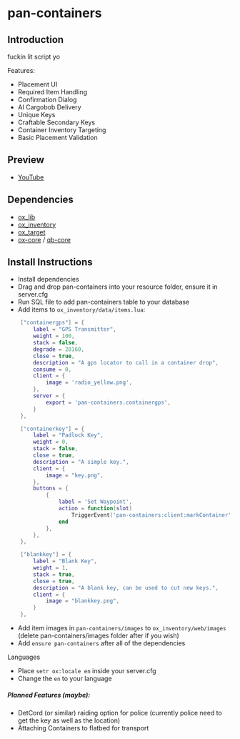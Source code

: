 # pan-containers

## Introduction

fuckin lit script yo

Features:
- Placement UI
- Required Item Handling
- Confirmation Dialog
- AI Cargobob Delivery
- Unique Keys
- Craftable Secondary Keys
- Container Inventory Targeting
- Basic Placement Validation

## Preview

- [YouTube](https://www.youtube.com/watch?v=CJFZYxCp7Fo)

## Dependencies

- [ox_lib](https://github.com/overextended/ox_lib)
- [ox_inventory](https://github.com/overextended/ox_inventory)
- [ox_target](https://github.com/overextended/ox_target)
- [ox-core](https://github.com/overextended/ox_core) / [qb-core](https://github.com/qbcore-framework/qb-core)
## Install Instructions

- Install dependencies
- Drag and drop pan-containers into your resource folder, ensure it in server.cfg
- Run SQL file to add pan-containers table to your database
- Add items to `ox_inventory/data/items.lua`:
```lua
	["containergps"] = {
		label = "GPS Transmitter",
		weight = 100,
		stack = false,
		degrade = 20160,
		close = true,
		description = "A gps locator to call in a container drop",
		consume = 0,
		client = {
			image = 'radio_yellow.png',
		},
		server = {
			export = 'pan-containers.containergps',
		}
	},

	["containerkey"] = {
		label = "Padlock Key",
		weight = 0,
		stack = false,
		close = true,
		description = "A simple key.",
		client = {
			image = "key.png",
		},
		buttons = {
			{
				label = 'Set Waypoint',
				action = function(slot)
					TriggerEvent('pan-containers:client:markContainer', slot)
				end
			},
		},
	},

	["blankkey"] = {
		label = "Blank Key",
		weight = 1,
		stack = true,
		close = true,
		description = "A blank key, can be used to cut new keys.",
		client = {
			image = "blankkey.png",
		}
	},
```
- Add item images in `pan-containers/images` to `ox_inventory/web/images` (delete pan-containers/images folder after if you wish)
- Add `ensure pan-containers` after all of the dependencies

Languages
- Place `setr ox:locale en` inside your server.cfg
- Change the `en` to your language

##### Planned Features (maybe):
- DetCord (or similar) raiding option for police (currently police need to get the key as well as the location)
- Attaching Containers to flatbed for transport